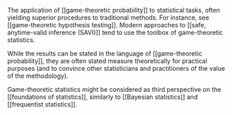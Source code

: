 The application of [[game-theoretic probability]] to statistical tasks, often yielding superior procedures to traditional methods. For instance, see [[game-theoretic hypothesis testing]]. Modern approaches to [[safe, anytime-valid inference (SAVI)]] tend to use the toolbox of game-theoretic statistics. 

While the results can be stated in the language of [[game-theoretic probability]], they are often stated measure theoretically for practical purposes (and to convince other statisticians and practitioners of the value of the methodology). 

Game-theoretic statistics might be considered as third perspective on the [[foundations of statistics]], similarly to [[Bayesian statistics]] and [[frequentist statistics]]. 





